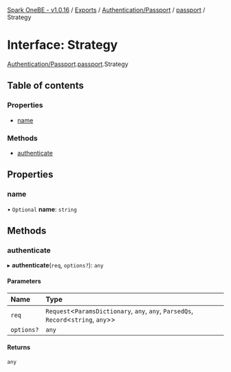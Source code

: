 [Spark OneBE - v1.0.16](../README.md) / [Exports](../modules.md) / [Authentication/Passport](../modules/Authentication_Passport.md) / [passport](../modules/Authentication_Passport.passport.md) / Strategy

# Interface: Strategy

[Authentication/Passport](../modules/Authentication_Passport.md).[passport](../modules/Authentication_Passport.passport.md).Strategy

## Table of contents

### Properties

- [name](Authentication_Passport.passport.Strategy.md#name)

### Methods

- [authenticate](Authentication_Passport.passport.Strategy.md#authenticate)

## Properties

### name

• `Optional` **name**: `string`

## Methods

### authenticate

▸ **authenticate**(`req`, `options?`): `any`

#### Parameters

| Name | Type |
| :------ | :------ |
| `req` | `Request`<`ParamsDictionary`, `any`, `any`, `ParsedQs`, `Record`<`string`, `any`\>\> |
| `options?` | `any` |

#### Returns

`any`
